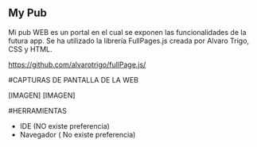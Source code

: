 ## My Pub
Mi pub WEB es un portal en el cual se exponen las funcionalidades de la futura app.
Se ha utilizado la librería FullPages.js creada por Alvaro Trigo, CSS y HTML.

https://github.com/alvarotrigo/fullPage.js/


#CAPTURAS DE PANTALLA DE LA WEB


[IMAGEN]
[IMAGEN]

#HERRAMIENTAS 

- IDE (NO existe preferencia)
- Navegador ( No existe preferencia)







